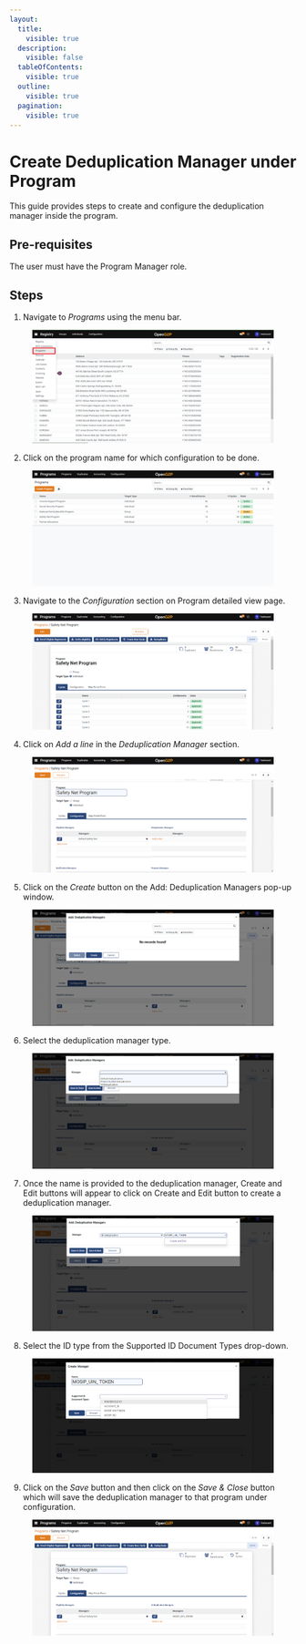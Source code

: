 ```yaml
---
layout:
  title:
    visible: true
  description:
    visible: false
  tableOfContents:
    visible: true
  outline:
    visible: true
  pagination:
    visible: true
---
```


# Create Deduplication Manager under Program

This guide provides steps to create and configure the deduplication manager inside the program.

## Pre-requisites

The user must have the Program Manager role.

## Steps

1. Navigate to _Programs_ using the menu bar.

<figure><img src="../../../../.gitbook/assets/programs.png" alt=""><figcaption></figcaption></figure>

2. Click on the program name for which configuration to be done.

<figure><img src="../../../../.gitbook/assets/program-list-view-page.png" alt=""><figcaption></figcaption></figure>

3. Navigate to the _Configuration_ section on Program detailed view page.

<figure><img src="../../../../.gitbook/assets/program-detailed-view.png" alt=""><figcaption></figcaption></figure>

4. Click on _Add a line_ in the _Deduplication Manager_ section.

<figure><img src="../../../../.gitbook/assets/deduplication-manager.png" alt=""><figcaption></figcaption></figure>

5. Click on the _Create_ button on the Add: Deduplication Managers pop-up window.

<figure><img src="../../../../.gitbook/assets/add-deduplication-manager.png" alt=""><figcaption></figcaption></figure>

6. Select the deduplication manager type.

<figure><img src="../../../../.gitbook/assets/deduplication-manager-types.png" alt=""><figcaption></figcaption></figure>

7. Once the name is provided to the deduplication manager, Create and Edit buttons will appear to click on Create and Edit button to create a deduplication manager.

<figure><img src="../../../../.gitbook/assets/deduplication-manager-create-and-edit.png" alt=""><figcaption></figcaption></figure>

8. Select the ID type from the Supported ID Document Types drop-down.

<figure><img src="../../../../.gitbook/assets/deduplication-creation.png" alt=""><figcaption></figcaption></figure>

9. Click on the _Save_ button and then click on the _Save & Close_ button which will save the deduplication manager to that program under configuration.

<figure><img src="../../../../.gitbook/assets/added-deduplication-manager.png" alt=""><figcaption></figcaption></figure>
